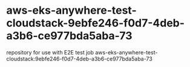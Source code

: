 # aws-eks-anywhere-test-cloudstack-9ebfe246-f0d7-4deb-a3b6-ce977bda5aba-73
repository for use with E2E test job aws-eks-anywhere-test-cloudstack:9ebfe246-f0d7-4deb-a3b6-ce977bda5aba-73
